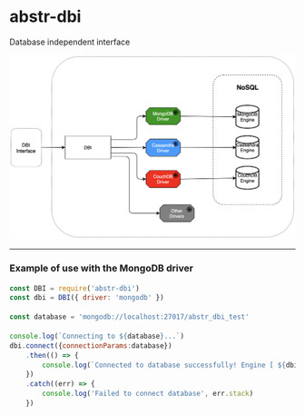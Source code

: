 # abstr-dbi
Database independent interface

![Screenshot](_media/dbi-dia.png?raw=true)

---

### Example of use with the MongoDB driver 

```js
const DBI = require('abstr-dbi')
const dbi = DBI({ driver: 'mongodb' })

const database = 'mongodb://localhost:27017/abstr_dbi_test'

console.log(`Connecting to ${database}...`)
dbi.connect({connectionParams:database})
    .then(() => {
        console.log(`Connected to database successfully! Engine [ ${dbi.EngineType} ]`)
    })
    .catch((err) => {
        console.log('Failed to connect database', err.stack)
    })
```
